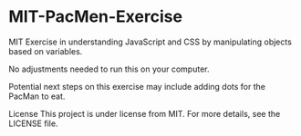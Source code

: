# MIT-PacMen-Exercise
MIT Exercise in understanding JavaScript and CSS by manipulating objects based on variables.

No adjustments needed to run this on your computer. 

Potential next steps on this exercise may include adding dots for the PacMan to eat.

License
This project is under license from MIT. For more details, see the LICENSE file.
